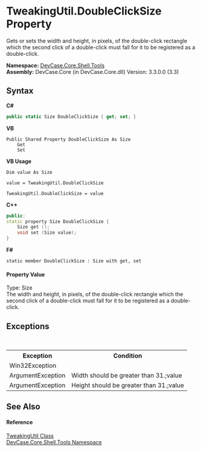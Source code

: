 # TweakingUtil.DoubleClickSize Property 
 

Gets or sets the width and height, in pixels, of the double-click rectangle which the second click of a double-click must fall for it to be registered as a double-click.

**Namespace:**&nbsp;<a href="N_DevCase_Core_Shell_Tools">DevCase.Core.Shell.Tools</a><br />**Assembly:**&nbsp;DevCase.Core (in DevCase.Core.dll) Version: 3.3.0.0 (3.3)

## Syntax

**C#**<br />
``` C#
public static Size DoubleClickSize { get; set; }
```

**VB**<br />
``` VB
Public Shared Property DoubleClickSize As Size
	Get
	Set
```

**VB Usage**<br />
``` VB Usage
Dim value As Size

value = TweakingUtil.DoubleClickSize

TweakingUtil.DoubleClickSize = value
```

**C++**<br />
``` C++
public:
static property Size DoubleClickSize {
	Size get ();
	void set (Size value);
}
```

**F#**<br />
``` F#
static member DoubleClickSize : Size with get, set

```


#### Property Value
Type: Size<br />The width and height, in pixels, of the double-click rectangle which the second click of a double-click must fall for it to be registered as a double-click.

## Exceptions
&nbsp;<table><tr><th>Exception</th><th>Condition</th></tr><tr><td>Win32Exception</td><td /></tr><tr><td>ArgumentException</td><td>Width should be greater than 31.;value</td></tr><tr><td>ArgumentException</td><td>Height should be greater than 31.;value</td></tr></table>

## See Also


#### Reference
<a href="T_DevCase_Core_Shell_Tools_TweakingUtil">TweakingUtil Class</a><br /><a href="N_DevCase_Core_Shell_Tools">DevCase.Core.Shell.Tools Namespace</a><br />